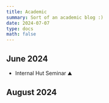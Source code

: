 ```yaml
---
title: Academic
summary: Sort of an academic blog :)
date: 2024-07-07
type: docs
math: false
---
```


## June 2024

- Internal Hut Seminar ⛰️

## August 2024




